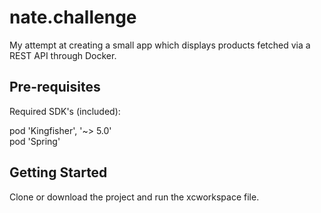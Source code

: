 # nate.challenge

My attempt at creating a small app which displays products fetched via a REST API through Docker.

## Pre-requisites   

Required SDK's (included):
  
  pod 'Kingfisher', '~> 5.0'      
  pod 'Spring'       
  

## Getting Started
Clone or download the project and run the xcworkspace file.
